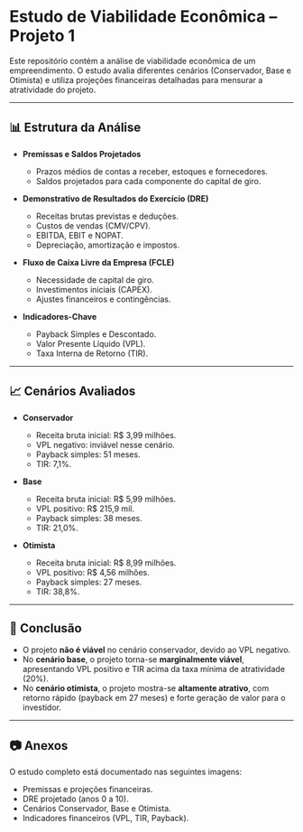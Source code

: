 
# Estudo de Viabilidade Econômica – Projeto 1

Este repositório contém a análise de viabilidade econômica de um empreendimento. O estudo avalia diferentes cenários (Conservador, Base e Otimista) e utiliza projeções financeiras detalhadas para mensurar a atratividade do projeto.

---

## 📊 Estrutura da Análise

* **Premissas e Saldos Projetados**

  * Prazos médios de contas a receber, estoques e fornecedores.
  * Saldos projetados para cada componente do capital de giro.

* **Demonstrativo de Resultados do Exercício (DRE)**

  * Receitas brutas previstas e deduções.
  * Custos de vendas (CMV/CPV).
  * EBITDA, EBIT e NOPAT.
  * Depreciação, amortização e impostos.

* **Fluxo de Caixa Livre da Empresa (FCLE)**

  * Necessidade de capital de giro.
  * Investimentos iniciais (CAPEX).
  * Ajustes financeiros e contingências.

* **Indicadores-Chave**

  * Payback Simples e Descontado.
  * Valor Presente Líquido (VPL).
  * Taxa Interna de Retorno (TIR).

---

## 📈 Cenários Avaliados

* **Conservador**

  * Receita bruta inicial: R\$ 3,99 milhões.
  * VPL negativo: inviável nesse cenário.
  * Payback simples: 51 meses.
  * TIR: 7,1%.

* **Base**

  * Receita bruta inicial: R\$ 5,99 milhões.
  * VPL positivo: R\$ 215,9 mil.
  * Payback simples: 38 meses.
  * TIR: 21,0%.

* **Otimista**

  * Receita bruta inicial: R\$ 8,99 milhões.
  * VPL positivo: R\$ 4,56 milhões.
  * Payback simples: 27 meses.
  * TIR: 38,8%.

---

## 📌 Conclusão

* O projeto **não é viável** no cenário conservador, devido ao VPL negativo.
* No **cenário base**, o projeto torna-se **marginalmente viável**, apresentando VPL positivo e TIR acima da taxa mínima de atratividade (20%).
* No **cenário otimista**, o projeto mostra-se **altamente atrativo**, com retorno rápido (payback em 27 meses) e forte geração de valor para o investidor.

---

## 📷 Anexos

O estudo completo está documentado nas seguintes imagens:

* Premissas e projeções financeiras.
* DRE projetado (anos 0 a 10).
* Cenários Conservador, Base e Otimista.
* Indicadores financeiros (VPL, TIR, Payback).
